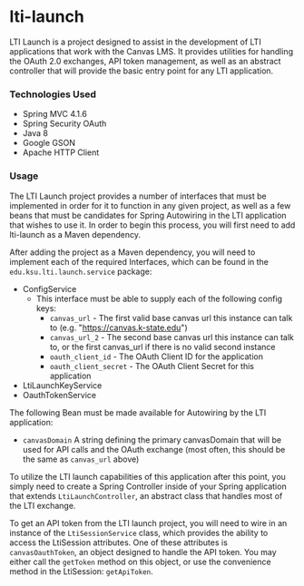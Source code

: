 # lti-launch

LTI Launch is a project designed to assist in the development of LTI applications that work with the Canvas LMS. It provides utilities for handling the OAuth 2.0 exchanges, API token management, as well as an abstract controller that will provide the basic entry point for any LTI application.

### Technologies Used
- Spring MVC 4.1.6
- Spring Security OAuth
- Java 8
- Google GSON
- Apache HTTP Client

### Usage
The LTI Launch project provides a number of interfaces that must be implemented in order for it to function in any given project, as well as a few beans that must be candidates for Spring Autowiring in the LTI application that wishes to use it. In order to begin this process, you will first need to add lti-launch as a Maven dependency.

After adding the project as a Maven dependency, you will need to implement each of the required Interfaces, which can be found in the `edu.ksu.lti.launch.service` package:
- ConfigService
    - This interface must be able to supply each of the following config keys:
        - `canvas_url` - The first valid base canvas url this instance can talk to (e.g. "https://canvas.k-state.edu")
        - `canvas_url_2` - The second base canvas url this instance can talk to, or the first canvas_url if there is no valid second instance
        - `oauth_client_id` - The OAuth Client ID for the application
        - `oauth_client_secret` - The OAuth Client Secret for this application
- LtiLaunchKeyService
- OauthTokenService

The following Bean must be made available for Autowiring by the LTI application:
- `canvasDomain` A string defining the primary canvasDomain that will be used for API calls and the OAuth exchange (most often, this should be the same as `canvas_url` above)

To utilize the LTI launch capabilities of this application after this point, you simply need to create a Spring Controller inside of your Spring application that extends `LtiLaunchController`, an abstract class that handles most of the LTI exchange.

To get an API token from the LTI launch project, you will need to wire in an instance of the `LtiSessionService` class, which provides the ability to access the LtiSession attributes. One of these attributes is `canvasOauthToken`, an object designed to handle the API token. You may either call the `getToken` method on this object, or use the convenience method in the LtiSession: `getApiToken`.